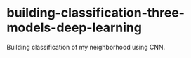 # building-classification-three-models-deep-learning
Building classification of my neighborhood using CNN.
